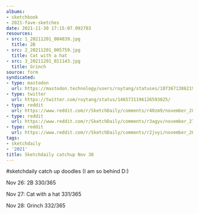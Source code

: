 ```yaml
---
albums:
- sketchbook
- 2021-fave-sketches
date: 2021-11-30 17:15:07.092703
resources:
- src: 1_20211201_004839.jpg
  title: 2B
- src: 2_20211201_005759.jpg
  title: Cat with a hat
- src: 3_20211201_011143.jpg
  title: Grinch
source: form
syndicated:
- type: mastodon
  url: https://mastodon.technology/users/roytang/statuses/107367138621902333
- type: twitter
  url: https://twitter.com/roytang/status/1465731196126593025/
- type: reddit
  url: https://www.reddit.com/r/SketchDaily/comments/r40zm9/november_28th_life_on_mars/hmon977/
- type: reddit
  url: https://www.reddit.com/r/SketchDaily/comments/r3agyv/november_27th_pet_accessories/hmon8lu/
- type: reddit
  url: https://www.reddit.com/r/SketchDaily/comments/r2jvyi/november_26th_something_on_your_wishlist/hmon81m/
tags:
- sketchdaily
- '2021'
title: Sketchdaily catchup Nov 30
---
```


#sketchdaily catch up doodles (I am so behind D:)

Nov 26: 2B 330/365

Nov 27: Cat with a hat 331/365

Nov 28: Grinch 332/365